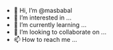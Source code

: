 - 👋 Hi, I’m @masbabal
- 👀 I’m interested in ...
- 🌱 I’m currently learning ...
- 💞️ I’m looking to collaborate on ...
- 📫 How to reach me ...

<!---
masbabal/masbabal is a ✨ special ✨ repository because its `README.md` (this file) appears on your GitHub profile.
You can click the Preview link to take a look at your changes.
--->
